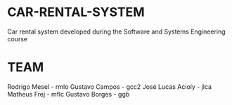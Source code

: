 # CAR-RENTAL-SYSTEM
Car rental system developed during the Software and Systems Engineering course

# TEAM

Rodrigo Mesel - rmlo
Gustavo Campos - gcc2
José Lucas Acioly - jlca
Matheus Frej - mflc
Gustavo Borges - ggb


